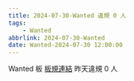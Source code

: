 ```yaml
---
title: 2024-07-30-Wanted 違規 0 人
tags:
    - Wanted
abbrlink: 2024-07-30-Wanted
date: Wanted-2024-07-30 12:00:00
---
```

Wanted 板 [板規連結](https://www.ptt.cc/bbs/Wanted/M.1608829773.A.D3B.html)
昨天違規 0 人
